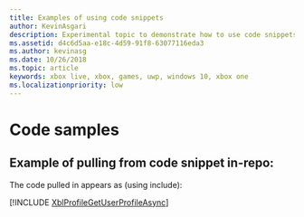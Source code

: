 ```yaml
---
title: Examples of using code snippets
author: KevinAsgari
description: Experimental topic to demonstrate how to use code snippets.
ms.assetid: d4c6d5aa-e18c-4d59-91f8-63077116eda3
ms.author: kevinasg
ms.date: 10/26/2018
ms.topic: article
keywords: xbox live, xbox, games, uwp, windows 10, xbox one
ms.localizationpriority: low
---
```


# Code samples

## Example of pulling from code snippet in-repo:

The code pulled in appears as (using include):

[!INCLUDE [XblProfileGetUserProfileAsync](../code/snippets/xbl-profile-get-user-profile-async.md)]
